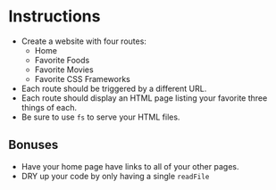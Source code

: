 # Instructions

- Create a website with four routes:
  - Home
  - Favorite Foods
  - Favorite Movies
  - Favorite CSS Frameworks
- Each route should be triggered by a different URL.
- Each route should display an HTML page listing your favorite three things of each.
- Be sure to use `fs` to serve your HTML files.

## Bonuses

- Have your home page have links to all of your other pages.
- DRY up your code by only having a single `readFile`
